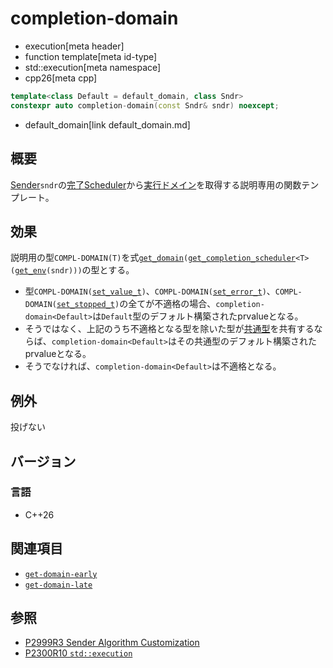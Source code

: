 # completion-domain
* execution[meta header]
* function template[meta id-type]
* std::execution[meta namespace]
* cpp26[meta cpp]

```cpp
template<class Default = default_domain, class Sndr>
constexpr auto completion-domain(const Sndr& sndr) noexcept;
```
* default_domain[link default_domain.md]

## 概要
[Sender](sender.md)`sndr`の[完了Scheduler](get_completion_scheduler.md)から[実行ドメイン](default_domain.md)を取得する説明専用の関数テンプレート。


## 効果
説明用の型`COMPL-DOMAIN(T)`を式[`get_domain`](get_domain.md)`(`[`get_completion_scheduler`](get_completion_scheduler.md)`<T>(`[`get_env`](get_env.md)`(sndr)))`の型とする。

- 型`COMPL-DOMAIN(`[`set_value_t`](set_value.md)`)`、`COMPL-DOMAIN(`[`set_error_t`](set_error.md)`)`、`COMPL-DOMAIN(`[`set_stopped_t`](set_stopped.md)`)`の全てが不適格の場合、`completion-domain<Default>`は`Default`型のデフォルト構築されたprvalueとなる。
- そうではなく、上記のうち不適格となる型を除いた型が[共通型](/reference/type_traits/common_type.md)を共有するならば、`completion-domain<Default>`はその共通型のデフォルト構築されたprvalueとなる。
- そうでなければ、`completion-domain<Default>`は不適格となる。


## 例外
投げない


## バージョン
### 言語
- C++26


## 関連項目
- [`get-domain-early`](get-domain-early.md)
- [`get-domain-late`](get-domain-late.md)


## 参照
- [P2999R3 Sender Algorithm Customization](https://www.open-std.org/jtc1/sc22/wg21/docs/papers/2023/p2999r3.html)
- [P2300R10 `std::execution`](https://www.open-std.org/jtc1/sc22/wg21/docs/papers/2024/p2300r10.html)
